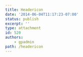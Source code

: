 ```yaml
---
title: Headericon
date: '2014-06-04T11:17:23-07:00'
status: publish
excerpt: ''
type: attachment
id: 520
authors:
    - gpadmin
path: /headericon
---
```

<!DOCTYPE html PUBLIC "-//W3C//DTD HTML 4.0 Transitional//EN" "http://www.w3.org/TR/REC-html40/loose.dtd">
<?xml encoding="UTF-8">

